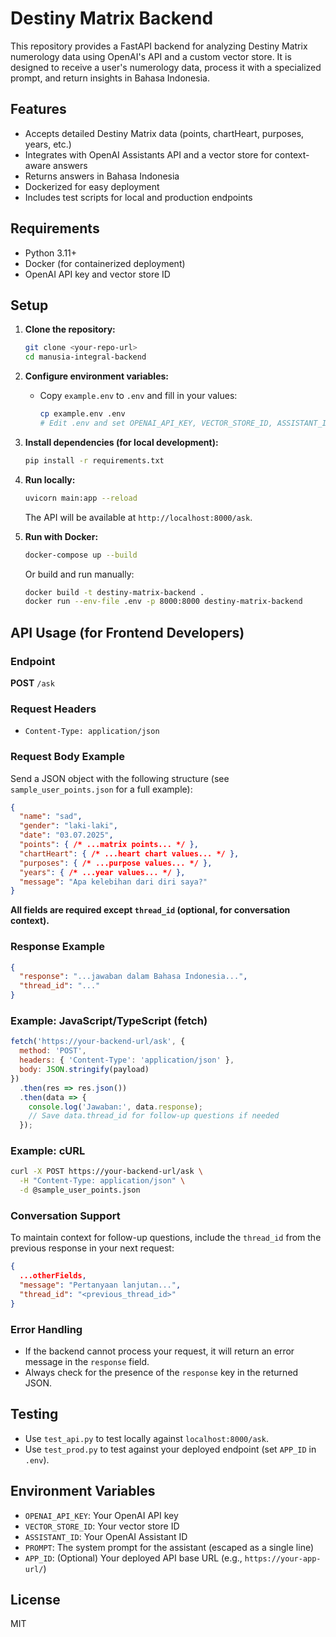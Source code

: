 # Destiny Matrix Backend

This repository provides a FastAPI backend for analyzing Destiny Matrix numerology data using OpenAI's API and a custom vector store. It is designed to receive a user's numerology data, process it with a specialized prompt, and return insights in Bahasa Indonesia.

## Features
- Accepts detailed Destiny Matrix data (points, chartHeart, purposes, years, etc.)
- Integrates with OpenAI Assistants API and a vector store for context-aware answers
- Returns answers in Bahasa Indonesia
- Dockerized for easy deployment
- Includes test scripts for local and production endpoints

## Requirements
- Python 3.11+
- Docker (for containerized deployment)
- OpenAI API key and vector store ID

## Setup

1. **Clone the repository:**
   ```sh
   git clone <your-repo-url>
   cd manusia-integral-backend
   ```

2. **Configure environment variables:**
   - Copy `example.env` to `.env` and fill in your values:
     ```sh
     cp example.env .env
     # Edit .env and set OPENAI_API_KEY, VECTOR_STORE_ID, ASSISTANT_ID, PROMPT, APP_ID
     ```

3. **Install dependencies (for local development):**
   ```sh
   pip install -r requirements.txt
   ```

4. **Run locally:**
   ```sh
   uvicorn main:app --reload
   ```
   The API will be available at `http://localhost:8000/ask`.

5. **Run with Docker:**
   ```sh
   docker-compose up --build
   ```
   Or build and run manually:
   ```sh
   docker build -t destiny-matrix-backend .
   docker run --env-file .env -p 8000:8000 destiny-matrix-backend
   ```


## API Usage (for Frontend Developers)

### Endpoint
**POST** `/ask`

### Request Headers
- `Content-Type: application/json`

### Request Body Example
Send a JSON object with the following structure (see `sample_user_points.json` for a full example):

```json
{
  "name": "sad",
  "gender": "laki-laki",
  "date": "03.07.2025",
  "points": { /* ...matrix points... */ },
  "chartHeart": { /* ...heart chart values... */ },
  "purposes": { /* ...purpose values... */ },
  "years": { /* ...year values... */ },
  "message": "Apa kelebihan dari diri saya?"
}
```

**All fields are required except `thread_id` (optional, for conversation context).**

### Response Example
```json
{
  "response": "...jawaban dalam Bahasa Indonesia...",
  "thread_id": "..."
}
```

### Example: JavaScript/TypeScript (fetch)
```js
fetch('https://your-backend-url/ask', {
  method: 'POST',
  headers: { 'Content-Type': 'application/json' },
  body: JSON.stringify(payload)
})
  .then(res => res.json())
  .then(data => {
    console.log('Jawaban:', data.response);
    // Save data.thread_id for follow-up questions if needed
  });
```

### Example: cURL
```sh
curl -X POST https://your-backend-url/ask \
  -H "Content-Type: application/json" \
  -d @sample_user_points.json
```

### Conversation Support
To maintain context for follow-up questions, include the `thread_id` from the previous response in your next request:
```json
{
  ...otherFields,
  "message": "Pertanyaan lanjutan...",
  "thread_id": "<previous_thread_id>"
}
```

### Error Handling
- If the backend cannot process your request, it will return an error message in the `response` field.
- Always check for the presence of the `response` key in the returned JSON.

## Testing

- Use `test_api.py` to test locally against `localhost:8000/ask`.
- Use `test_prod.py` to test against your deployed endpoint (set `APP_ID` in `.env`).

## Environment Variables
- `OPENAI_API_KEY`: Your OpenAI API key
- `VECTOR_STORE_ID`: Your vector store ID
- `ASSISTANT_ID`: Your OpenAI Assistant ID
- `PROMPT`: The system prompt for the assistant (escaped as a single line)
- `APP_ID`: (Optional) Your deployed API base URL (e.g., `https://your-app-url/`)

## License
MIT
